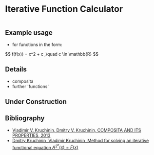 
# Iterative Function Calculator

<p align = "center">
  <img src = "" style="box-shadow: 2px 2px 8px 0px #5dd8fd;border-radius: 6px;"/>
</p>

## Example usage
  - for functions in the form:
<p>
  $$
    f(f(x)) = x^2 + c ,\quad c \in \mathbb{R}
  $$
</p>

## Details
   - composita
   - further 'functions'
 
## Under Construction

## Bibliography
  - [Vladimir V. Kruchinin, Dmitry V. Kruchinin, COMPOSITA AND ITS PROPERTIES, 2013](https://arxiv.org/abs/1103.2582)
  - [Dmitry Kruchinin, Vladimir Kruchinin, Method for solving an iterative functional equation $A^{2^n}(x)=F(x)$](https://arxiv.org/abs/1302.1986)


